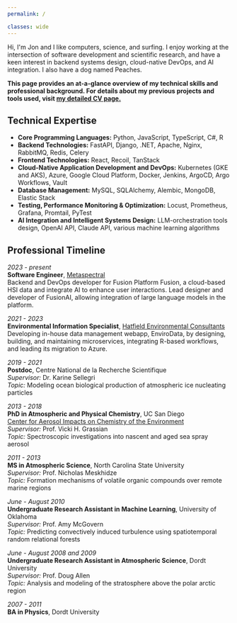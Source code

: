 ```yaml
---
permalink: /

classes: wide
---
```


Hi, I'm Jon and I like computers, science, and surfing. I enjoy working at the
intersection of software development and scientific research, and
have a keen interest in backend systems design, cloud-native DevOps, and AI
integration. I also have a dog named Peaches. 

**This page provides an at-a-glance overview of my technical skills and
professional background. For details about my previous projects and tools used,
visit [my detailed CV page.](./cv)**

## Technical Expertise
- **Core Programming Languages:** Python, JavaScript, TypeScript, C#, R
- **Backend Technologies:** FastAPI, Django, .NET, Apache, Nginx,
  RabbitMQ, Redis, Celery
- **Frontend Technologies:**  React, Recoil, TanStack
- **Cloud-Native Application Development and DevOps:** Kubernetes (GKE and AKS),
  Azure, Google Cloud Platform, Docker, Jenkins, ArgoCD, Argo Workflows, Vault
- **Database Management:** MySQL, SQLAlchemy, Alembic, MongoDB, Elastic Stack 
- **Testing, Performance Monitoring & Optimization:** Locust, Prometheus, Grafana,
  Promtail, PyTest
- **AI Integration and Intelligent Systems Design:** LLM-orchestration tools
  design, OpenAI API, Claude API, various machine learning algorithms

## Professional Timeline

*2023 - present*  
**Software Engineer**, [Metaspectral](https://metaspectral.com/)  
Backend and DevOps developer for Fusion Platform Fusion, a cloud-based HSI
data and integrate AI to enhance user interactions. Lead designer and
developer of FusionAI, allowing integration of large language models in the platform. 

*2021 - 2023*  
**Environmental Information Specialist**, [Hatfield Environmental
Consultants](https://hatfieldgroup.com)  
Developing in-house data management webapp, EnviroData, by
designing, building, and maintaining microservices, integrating R-based
workflows, and leading its migration to Azure. 

*2019 - 2021*  
**Postdoc**, Centre National de la Recherche Scientifique  
*Supervisor:* Dr. Karine Sellegri  
*Topic:* Modeling ocean biological production of atmospheric ice nucleating particles  


*2013 - 2018*  
**PhD in Atmospheric and Physical Chemistry**, UC San Diego  
[Center for Aerosol Impacts on Chemistry of the Environment](https://caice.ucsd.edu/)  
*Supervisor:* Prof. Vicki H. Grassian  
*Topic:* Spectroscopic investigations into nascent and aged sea spray aerosol  


*2011 - 2013*  
**MS in Atmospheric Science**, North Carolina State University  
*Supervisor:* Prof. Nicholas Meskhidze  
*Topic:* Formation mechanisms of volatile organic compounds over remote marine regions  


*June - August 2010*  
**Undergraduate Research Assistant in Machine Learning**, University of Oklahoma  
*Supervisor:* Prof. Amy McGovern  
*Topic:* Predicting convectively induced turbulence using spatiotemporal random relational forests  

*June - August 2008 and 2009*  
**Undergraduate Research Assistant in Atmospheric Science**, Dordt University  
*Supervisor:* Prof. Doug Allen  
*Topic:* Analysis and modeling of the stratosphere above the polar arctic region

*2007 - 2011*  
**BA in Physics**, Dordt University  